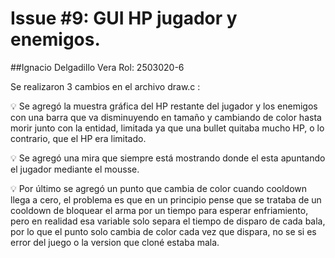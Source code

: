 # Issue #9: GUI HP jugador y enemigos.
##Ignacio Delgadillo Vera Rol: 2503020-6

Se realizaron 3 cambios en el archivo  draw.c :

:bulb: Se agregó la muestra gráfica del HP restante del jugador y los enemigos con una barra que va disminuyendo en tamaño y cambiando de color hasta morir junto con la entidad, limitada ya que una bullet quitaba mucho HP, o lo contrario, que  el HP era limitado.

:bulb: Se agregó una mira que siempre está mostrando donde el esta apuntando el jugador mediante el mousse.

:bulb: Por último se agregó un punto que cambia de color cuando cooldown llega a cero, el problema es que en un principio pense que se trataba de un cooldown de bloquear el arma por un tiempo para esperar enfriamiento, pero en realidad esa variable solo separa el tiempo de disparo de cada bala, por lo que el punto solo cambia de color cada vez que dispara, no se si es error del juego o la version que cloné estaba mala.

